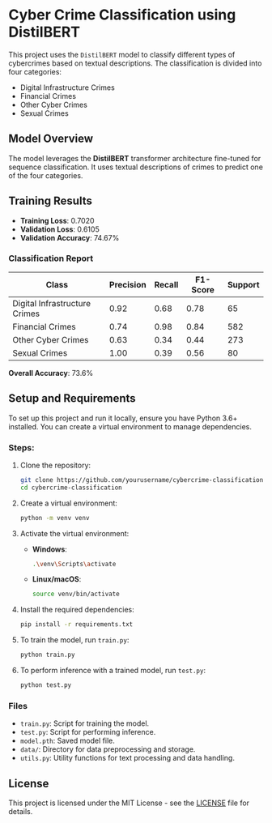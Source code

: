 # Cyber Crime Classification using DistilBERT

This project uses the `DistilBERT` model to classify different types of cybercrimes based on textual descriptions. The classification is divided into four categories:
- Digital Infrastructure Crimes
- Financial Crimes
- Other Cyber Crimes
- Sexual Crimes

## Model Overview
The model leverages the **DistilBERT** transformer architecture fine-tuned for sequence classification. It uses textual descriptions of crimes to predict one of the four categories.

## Training Results
- **Training Loss**: 0.7020
- **Validation Loss**: 0.6105
- **Validation Accuracy**: 74.67%

### Classification Report
| Class                           | Precision | Recall | F1-Score | Support |
|----------------------------------|-----------|--------|----------|---------|
| Digital Infrastructure Crimes    | 0.92      | 0.68   | 0.78     | 65      |
| Financial Crimes                 | 0.74      | 0.98   | 0.84     | 582     |
| Other Cyber Crimes               | 0.63      | 0.34   | 0.44     | 273     |
| Sexual Crimes                    | 1.00      | 0.39   | 0.56     | 80      |

**Overall Accuracy**: 73.6%

## Setup and Requirements

To set up this project and run it locally, ensure you have Python 3.6+ installed. You can create a virtual environment to manage dependencies.

### Steps:
1. Clone the repository:
    ```bash
    git clone https://github.com/yourusername/cybercrime-classification.git
    cd cybercrime-classification
    ```

2. Create a virtual environment:
    ```bash
    python -m venv venv
    ```

3. Activate the virtual environment:
    - **Windows**:
      ```bash
      .\venv\Scripts\activate
      ```
    - **Linux/macOS**:
      ```bash
      source venv/bin/activate
      ```

4. Install the required dependencies:
    ```bash
    pip install -r requirements.txt
    ```

5. To train the model, run `train.py`:
    ```bash
    python train.py
    ```

6. To perform inference with a trained model, run `test.py`:
    ```bash
    python test.py
    ```

### Files
- `train.py`: Script for training the model.
- `test.py`: Script for performing inference.
- `model.pth`: Saved model file.
- `data/`: Directory for data preprocessing and storage.
- `utils.py`: Utility functions for text processing and data handling.

## License
This project is licensed under the MIT License - see the [LICENSE](LICENSE) file for details.
